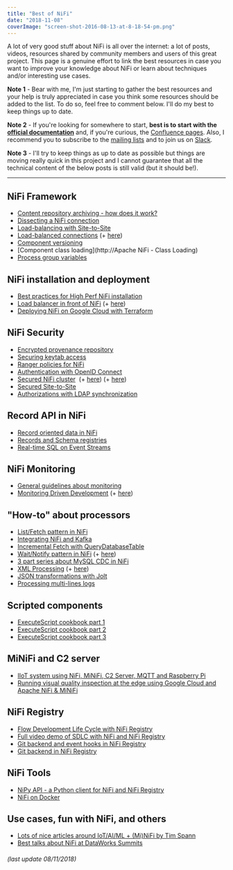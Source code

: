```yaml
---
title: "Best of NiFi"
date: "2018-11-08"
coverImage: "screen-shot-2016-08-13-at-8-18-54-pm.png"
---
```


A lot of very good stuff about NiFi is all over the internet: a lot of posts, videos, resources shared by community members and users of this great project. This page is a genuine effort to link the best resources in case you want to improve your knowledge about NiFi or learn about techniques and/or interesting use cases.

**Note 1** - Bear with me, I'm just starting to gather the best resources and your help is truly appreciated in case you think some resources should be added to the list. To do so, feel free to comment below. I'll do my best to keep things up to date.

**Note 2** - If you're looking for somewhere to start, **best is to start with the [official documentation](https://nifi.apache.org/docs/nifi-docs/)** and, if you're curious, the [Confluence pages](https://cwiki.apache.org/confluence/display/NIFI). Also, I recommend you to subscribe to the [mailing lists](https://nifi.apache.org/mailing_lists.html) and to join us on [Slack](https://join.slack.com/t/apachenifi/shared_invite/enQtNDI2NDMyMTY3MTA5LWJmZDI3MmM1ZmYyODQwZDYwM2MyMDY5ZjkyMDkxY2JmOGMyNmEzYTE0MTRkZTYwYzZlYTJkY2JhZTYyMzcyZGI).

**Note 3** - I'll try to keep things as up to date as possible but things are moving really quick in this project and I cannot guarantee that all the technical content of the below posts is still valid (but it should be!).

* * *

## NiFi Framework

- [Content repository archiving - how does it work?](https://community.hortonworks.com/articles/82308/understanding-how-nifis-content-repository-archivi.html)
- [Dissecting a NiFi connection](https://community.hortonworks.com/articles/184990/dissecting-the-nifi-connection-heap-usage-and-perf.html)
- [Load-balancing with Site-to-Site](https://community.hortonworks.com/articles/109629/how-to-achieve-better-load-balancing-using-nifis-s.html)
- [Load-balanced connections](https://blogs.apache.org/nifi/entry/load-balancing-across-the-cluster) (+ [here](https://pierrevillard.com/2018/10/29/nifi-1-8-revolutionizing-the-list-fetch-pattern-and-more/))
- [Component versioning](https://bryanbende.com/development/2017/05/10/apache-nifi-1-2-0-component-versioning)
- [Component class loading](http://Apache NiFi - Class Loading)
- [Process group variables](https://community.hortonworks.com/articles/155823/introduction-into-process-group-variables.html)

## NiFi installation and deployment

- [Best practices for High Perf NiFi installation](https://community.hortonworks.com/articles/7882/hdfnifi-best-practices-for-setting-up-a-high-perfo.html)
- [Load balancer in front of NiFi](http://ijokarumawak.github.io/nifi/2016/11/01/nifi-cluster-lb/) (+ [here](https://pierrevillard.com/2017/02/10/haproxy-load-balancing-in-front-of-apache-nifi/))
- [Deploying NiFi on Google Cloud with Terraform](http://pierrevillard.com/2019/08/21/nifi-with-oidc-using-terraform-on-the-google-cloud-platform/)

## NiFi Security

- [Encrypted provenance repository](https://alopresto.github.io/ewapr/)
- [Securing keytab access](https://bryanbende.com/development/2018/04/09/apache-nifi-secure-keytab-access)
- [Ranger policies for NiFi](https://community.hortonworks.com/articles/115770/nifi-ranger-based-policy-descriptions.html)
- [Authentication with OpenID Connect](https://bryanbende.com/development/2017/10/03/apache-nifi-openid-connect)
- [Secured NiFi cluster](https://bryanbende.com/development/2018/10/23/apache-nifi-secure-cluster-setup)  (+ [here](https://pierrevillard.com/2016/11/29/apache-nifi-1-1-0-secured-cluster-setup/)) (+ [here](https://bryanbende.com/development/2016/08/17/apache-nifi-1-0-0-authorization-and-multi-tenancy))
- [Secured Site-to-Site](https://bryanbende.com/development/2016/08/30/apache-nifi-1.0.0-secure-site-to-site)
- [Authorizations with LDAP synchronization](https://pierrevillard.com/2017/12/22/authorizations-with-ldap-synchronization-in-apache-nifi-1-4/)

## Record API in NiFi

- [Record oriented data in NiFi](https://blogs.apache.org/nifi/entry/record-oriented-data-with-nifi)
- [Records and Schema registries](https://bryanbende.com/development/2017/06/20/apache-nifi-records-and-schema-registries)
- [Real-time SQL on Event Streams](https://blogs.apache.org/nifi/entry/real-time-sql-on-event)

## NiFi Monitoring

- [General guidelines about monitoring](https://pierrevillard.com/2017/05/11/monitoring-nifi-introduction/)
- [Monitoring Driven Development](https://pierrevillard.com/2018/08/29/monitoring-driven-development-with-nifi-1-7/) (+ [here](https://pierrevillard.com/2018/02/07/fod-paris-jan-18-nifi-registry-and-workflow-monitoring-with-a-use-case/))

## "How-to" about processors

- [List/Fetch pattern in NiFi](https://pierrevillard.com/2017/02/23/listfetch-pattern-and-remote-process-group-in-apache-nifi/)
- [Integrating NiFi and Kafka](http://bryanbende.com/development/2016/09/15/apache-nifi-and-apache-kafka)
- [Incremental Fetch with QueryDatabaseTable](https://community.hortonworks.com/articles/51902/incremental-fetch-in-nifi-with-querydatabasetable.html)
- [Wait/Notify pattern in NiFi](http://ijokarumawak.github.io/nifi/2017/02/02/nifi-notify-batch/) (+ [here](https://pierrevillard.com/2018/06/27/nifi-workflow-monitoring-wait-notify-pattern-with-split-and-merge/))
- [3 part series about MySQL CDC in NiFi](https://community.hortonworks.com/articles/113941/change-data-capture-cdc-with-apache-nifi-version-1-1.html)
- [XML Processing](https://pierrevillard.com/2018/06/28/nifi-1-7-xml-reader-writer-and-forkrecord-processor/) (+ [here](https://pierrevillard.com/2017/09/07/xml-data-processing-with-apache-nifi/))
- [JSON transformations with Jolt](http://ijokarumawak.github.io/nifi/2016/11/22/nifi-jolt/)
- [Processing multi-lines logs](https://bryanbende.com/development/2017/10/04/apache-nifi-processing-multiline-logs)

## Scripted components

- [ExecuteScript cookbook part 1](https://community.hortonworks.com/articles/75032/executescript-cookbook-part-1.html)
- [ExecuteScript cookbook part 2](https://community.hortonworks.com/content/kbentry/75545/executescript-cookbook-part-2.html)
- [ExecuteScript cookbook part 3](https://community.hortonworks.com/articles/77739/executescript-cookbook-part-3.html)

## MiNiFi and C2 server

- [IIoT system using NiFi, MiNiFi, C2 Server, MQTT and Raspberry Pi](https://medium.freecodecamp.org/building-an-iiot-system-using-apache-nifi-mqtt-and-raspberry-pi-ce1d6ed565bc)
- [Running visual quality inspection at the edge using Google Cloud and Apache NiFi & MiNiFi](http://pierrevillard.com/2019/10/29/running-visual-quality-inspection-at-the-edge-with-google-cloud-and-apache-nifi-minifi/)

## NiFi Registry

- [Flow Development Life Cycle with NiFi Registry](https://pierrevillard.com/2018/04/09/automate-workflow-deployment-in-apache-nifi-with-the-nifi-registry/)
- [Full video demo of SDLC with NiFi and NiFi Registry](https://www.youtube.com/watch?v=yKmVBTeZS4c)
- [Git backend and event hooks in NiFi Registry](https://bryanbende.com/development/2018/06/20/apache-nifi-registry-0-2-0)
- [Git backend in NiFi Registry](https://community.hortonworks.com/articles/210286/storing-apache-nifi-versioned-flows-in-a-git-repos.html)

## NiFi Tools

- [NiPy API - a Python client for NiFi and NiFi Registry](https://github.com/Chaffelson/nipyapi)
- [NiFi on Docker](https://hub.docker.com/r/apache/nifi/)

## Use cases, fun with NiFi, and others

- [Lots of nice articles around IoT/AI/ML + (Mi)NiFi by Tim Spann](https://dzone.com/users/297029/bunkertor.html)
- [Best talks about NiFi at DataWorks Summits](https://www.youtube.com/user/HadoopSummit/search?query=nifi)

###### (last update 08/11/2018)
